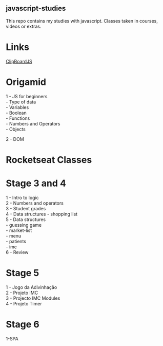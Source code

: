 ## javascript-studies

This repo contains my studies with javascript. Classes taken in courses, videos or extras.

# Links

[ClipBoardJS](https://clipboardjs.com/)

# Origamid

1 - JS for beginners<br>
    - Type of data<br>
    - Variables<br>
    - Boolean<br>
    - Functions<br>
    - Numbers and Operators<br>
    - Objects<br>

2 - DOM

# Rocketseat Classes
# Stage 3 and 4

1 - Intro to logic <br>
2 - Numbers and operators <br>
3 - Student grades <br>
4 - Data structures - shopping list <br>
5 - Data structures <br>
    - guessing game <br>
    - market-list <br>
    - menu <br>
    - patients <br>
    - imc <br>
6 - Review

# Stage 5

1 - Jogo da Adivinhação  <br>
2 - Projeto IMC  <br>
3 - Projecto IMC Modules <br>
4 - Projeto Timer

# Stage 6

1-SPA